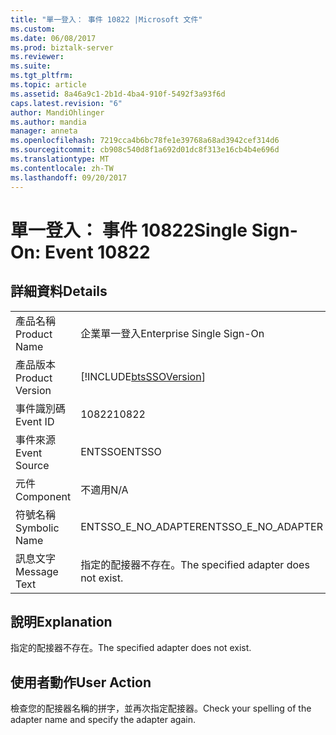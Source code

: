 ```yaml
---
title: "單一登入： 事件 10822 |Microsoft 文件"
ms.custom: 
ms.date: 06/08/2017
ms.prod: biztalk-server
ms.reviewer: 
ms.suite: 
ms.tgt_pltfrm: 
ms.topic: article
ms.assetid: 8a46a9c1-2b1d-4ba4-910f-5492f3a93f6d
caps.latest.revision: "6"
author: MandiOhlinger
ms.author: mandia
manager: anneta
ms.openlocfilehash: 7219cca4b6bc78fe1e39768a68ad3942cef314d6
ms.sourcegitcommit: cb908c540d8f1a692d01dc8f313e16cb4b4e696d
ms.translationtype: MT
ms.contentlocale: zh-TW
ms.lasthandoff: 09/20/2017
---
```

# <a name="single-sign-on-event-10822"></a><span data-ttu-id="dd264-102">單一登入： 事件 10822</span><span class="sxs-lookup"><span data-stu-id="dd264-102">Single Sign-On: Event 10822</span></span>
## <a name="details"></a><span data-ttu-id="dd264-103">詳細資料</span><span class="sxs-lookup"><span data-stu-id="dd264-103">Details</span></span>  
  
|||  
|-|-|  
|<span data-ttu-id="dd264-104">產品名稱</span><span class="sxs-lookup"><span data-stu-id="dd264-104">Product Name</span></span>|<span data-ttu-id="dd264-105">企業單一登入</span><span class="sxs-lookup"><span data-stu-id="dd264-105">Enterprise Single Sign-On</span></span>|  
|<span data-ttu-id="dd264-106">產品版本</span><span class="sxs-lookup"><span data-stu-id="dd264-106">Product Version</span></span>|[!INCLUDE[btsSSOVersion](../includes/btsssoversion-md.md)]|  
|<span data-ttu-id="dd264-107">事件識別碼</span><span class="sxs-lookup"><span data-stu-id="dd264-107">Event ID</span></span>|<span data-ttu-id="dd264-108">10822</span><span class="sxs-lookup"><span data-stu-id="dd264-108">10822</span></span>|  
|<span data-ttu-id="dd264-109">事件來源</span><span class="sxs-lookup"><span data-stu-id="dd264-109">Event Source</span></span>|<span data-ttu-id="dd264-110">ENTSSO</span><span class="sxs-lookup"><span data-stu-id="dd264-110">ENTSSO</span></span>|  
|<span data-ttu-id="dd264-111">元件</span><span class="sxs-lookup"><span data-stu-id="dd264-111">Component</span></span>|<span data-ttu-id="dd264-112">不適用</span><span class="sxs-lookup"><span data-stu-id="dd264-112">N/A</span></span>|  
|<span data-ttu-id="dd264-113">符號名稱</span><span class="sxs-lookup"><span data-stu-id="dd264-113">Symbolic Name</span></span>|<span data-ttu-id="dd264-114">ENTSSO_E_NO_ADAPTER</span><span class="sxs-lookup"><span data-stu-id="dd264-114">ENTSSO_E_NO_ADAPTER</span></span>|  
|<span data-ttu-id="dd264-115">訊息文字</span><span class="sxs-lookup"><span data-stu-id="dd264-115">Message Text</span></span>|<span data-ttu-id="dd264-116">指定的配接器不存在。</span><span class="sxs-lookup"><span data-stu-id="dd264-116">The specified adapter does not exist.</span></span>|  
  
## <a name="explanation"></a><span data-ttu-id="dd264-117">說明</span><span class="sxs-lookup"><span data-stu-id="dd264-117">Explanation</span></span>  
 <span data-ttu-id="dd264-118">指定的配接器不存在。</span><span class="sxs-lookup"><span data-stu-id="dd264-118">The specified adapter does not exist.</span></span>  
  
## <a name="user-action"></a><span data-ttu-id="dd264-119">使用者動作</span><span class="sxs-lookup"><span data-stu-id="dd264-119">User Action</span></span>  
 <span data-ttu-id="dd264-120">檢查您的配接器名稱的拼字，並再次指定配接器。</span><span class="sxs-lookup"><span data-stu-id="dd264-120">Check your spelling of the adapter name and specify the adapter again.</span></span>